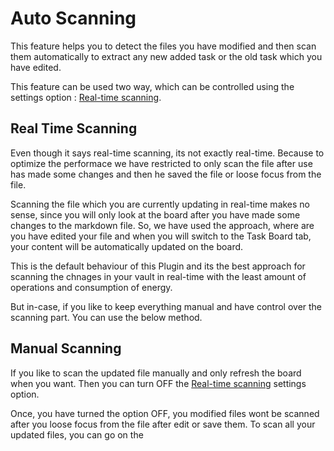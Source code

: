 # Auto Scanning

This feature helps you to detect the files you have modified and then scan them automatically to extract any new added task or the old task which you have edited.

This feature can be used two way, which can be controlled using the settings option : [Real-time scanning]().

## Real Time Scanning

Even though it says real-time scanning, its not exactly real-time. Because to optimize the performace we have restricted to only scan the file after use has made some changes and then he saved the file or loose focus from the file.

Scanning the file which you are currently updating in real-time makes no sense, since you will only look at the board after you have made some changes to the markdown file. So, we have used the approach, where are you have edited your file and when you will switch to the Task Board tab, your content will be automatically updated on the board.

This is the default behaviour of this Plugin and its the best approach for scanning the chnages in your vault in real-time with the least amount of operations and consumption of energy.

But in-case, if you like to keep everything manual and have control over the scanning part. You can use the below method.

## Manual Scanning

If you like to scan the updated file manually and only refresh the board when you want. Then you can turn OFF the [Real-time scanning]() settings option.

Once, you have turned the option OFF, you modified files wont be scanned after you loose focus from the file after edit or save them. To scan all your updated files, you can go on the 
